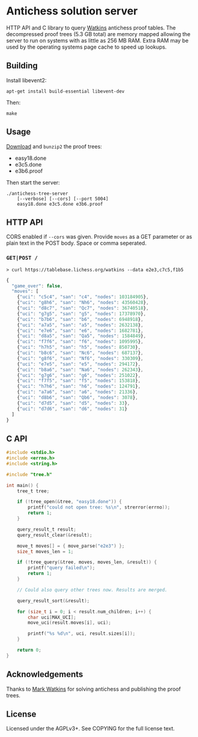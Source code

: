 Antichess solution server
=========================

HTTP API and C library to query [Watkins](http://magma.maths.usyd.edu.au/~watkins/LOSING_CHESS/index.html)
antichess proof tables. The decompressed proof trees (5.3 GB total) are memory
mapped allowing the server to run on systems with as little as 256 MB RAM.
Extra RAM may be used by the operating systems page cache to speed up lookups.

Building
--------

Install libevent2:

    apt-get install build-essential libevent-dev

Then:

    make

Usage
-----

[Download](http://magma.maths.usyd.edu.au/~watkins/LOSING_CHESS/index.html)
and `bunzip2` the proof trees:

* easy18.done
* e3c5.done
* e3b6.proof

Then start the server:

    ./antichess-tree-server
        [--verbose] [--cors] [--port 5004]
        easy18.done e3c5.done e3b6.proof

HTTP API
--------

CORS enabled if `--cors` was given. Provide `moves` as a GET parameter or as
plain text in the POST body. Space or comma seperated.

### `GET|POST /`

```
> curl https://tablebase.lichess.org/watkins --data e2e3,c7c5,f1b5
```

```javascript
{
  "game_over": false,
  "moves": [
    {"uci": "c5c4", "san": "c4", "nodes": 103184905},
    {"uci": "g8h6", "san": "Nh6", "nodes": 43560428},
    {"uci": "d8c7", "san": "Qc7", "nodes": 36740518},
    {"uci": "g7g5", "san": "g5", "nodes": 17378970},
    {"uci": "b7b6", "san": "b6", "nodes": 6948918},
    {"uci": "a7a5", "san": "a5", "nodes": 2632138},
    {"uci": "e7e6", "san": "e6", "nodes": 1682781},
    {"uci": "d8a5", "san": "Qa5", "nodes": 1584849},
    {"uci": "f7f6", "san": "f6", "nodes": 1095995},
    {"uci": "h7h5", "san": "h5", "nodes": 850730},
    {"uci": "b8c6", "san": "Nc6", "nodes": 687137},
    {"uci": "g8f6", "san": "Nf6", "nodes": 330309},
    {"uci": "e7e5", "san": "e5", "nodes": 294172},
    {"uci": "b8a6", "san": "Na6", "nodes": 262343},
    {"uci": "g7g6", "san": "g6", "nodes": 251022},
    {"uci": "f7f5", "san": "f5", "nodes": 153818},
    {"uci": "h7h6", "san": "h6", "nodes": 124791},
    {"uci": "a7a6", "san": "a6", "nodes": 21336},
    {"uci": "d8b6", "san": "Qb6", "nodes": 3078},
    {"uci": "d7d5", "san": "d5", "nodes": 33},
    {"uci": "d7d6", "san": "d6", "nodes": 31}
  ]
}
```

C API
-----

```c
#include <stdio.h>
#include <errno.h>
#include <string.h>

#include "tree.h"

int main() {
    tree_t tree;

    if (!tree_open(&tree, "easy18.done")) {
        printf("could not open tree: %s\n", strerror(errno));
        return 1;
    }

    query_result_t result;
    query_result_clear(&result);

    move_t moves[] = { move_parse("e2e3") };
    size_t moves_len = 1;

    if (!tree_query(&tree, moves, moves_len, &result)) {
        printf("query failed\n");
        return 1;
    }

    // Could also query other trees now. Results are merged.

    query_result_sort(&result);

    for (size_t i = 0; i < result.num_children; i++) {
        char uci[MAX_UCI];
        move_uci(result.moves[i], uci);

        printf("%s %d\n", uci, result.sizes[i]);
    }

    return 0;
}
```

Acknowledgements
----------------

Thanks to [Mark Watkins](http://magma.maths.usyd.edu.au/~watkins/)
for solving antichess and publishing the proof trees.

License
-------

Licensed under the AGPLv3+. See COPYING for the full license text.
